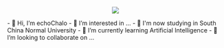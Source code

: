 <p align="center">
<img src="https://capsule-render.vercel.app/api?type=waving&color=timeGradient&height=300&&section=header&text={👋 Hi }&fontSize=90&fontAlign=50&fontAlignY=30&desc={I'm echoChalo!}&descAlign=50&descSize=30&descAlignY=60&animation=twinkling" />
</p>
- 👋 Hi, I’m echoChalo
- 👀 I’m interested in ...
- 📕 I'm now studying in South China Normal University
- 🌱 I’m currently learning Artificial Intelligence
- 💞️ I’m looking to collaborate on ...

<!---
echoChalo/echoChalo is a ✨ special ✨ repository because its `README.md` (this file) appears on your GitHub profile.
You can click the Preview link to take a look at your changes.
--->
